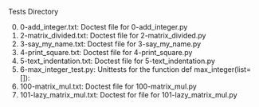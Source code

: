 Tests Directory

0. 0-add_integer.txt: Doctest file for 0-add_integer.py
1. 2-matrix_divided.txt: Doctest file for 2-matrix_divided.py
2. 3-say_my_name.txt: Doctest file for 3-say_my_name.py
3. 4-print_square.txt: Doctest file for 4-print_square.py
4. 5-text_indentation.txt: Doctest file for 5-text_indentation.py
5. 6-max_integer_test.py: Unittests for the function def max_integer(list=[]):
6. 100-matrix_mul.txt: Doctest file for 100-matrix_mul.py
7. 101-lazy_matrix_mul.txt: Doctest for file for 101-lazy_matrix_mul.py